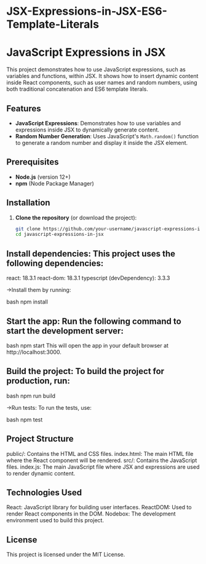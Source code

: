 # JSX-Expressions-in-JSX-ES6-Template-Literals

# JavaScript Expressions in JSX

This project demonstrates how to use JavaScript expressions, such as variables and functions, within JSX. It shows how to insert dynamic content inside React components, such as user names and random numbers, using both traditional concatenation and ES6 template literals.

## Features

- **JavaScript Expressions**: Demonstrates how to use variables and expressions inside JSX to dynamically generate content.
- **Random Number Generation**: Uses JavaScript's `Math.random()` function to generate a random number and display it inside the JSX element.

## Prerequisites

- **Node.js** (version 12+)
- **npm** (Node Package Manager)

## Installation

1. **Clone the repository** (or download the project):
   ```bash
   git clone https://github.com/your-username/javascript-expressions-in-jsx.git
   cd javascript-expressions-in-jsx


## Install dependencies: This project uses the following dependencies:

react: 18.3.1
react-dom: 18.3.1
typescript (devDependency): 3.3.3

->Install them by running:

bash
npm install

## Start the app: Run the following command to start the development server:

bash
npm start
This will open the app in your default browser at http://localhost:3000.

## Build the project: To build the project for production, run:

bash
npm run build

->Run tests: To run the tests, use:

bash
npm test


## Project Structure
public/: Contains the HTML and CSS files.
index.html: The main HTML file where the React component will be rendered.
src/: Contains the JavaScript files.
index.js: The main JavaScript file where JSX and expressions are used to render dynamic content.


## Technologies Used
React: JavaScript library for building user interfaces.
ReactDOM: Used to render React components in the DOM.
Nodebox: The development environment used to build this project.


## License
This project is licensed under the MIT License.
